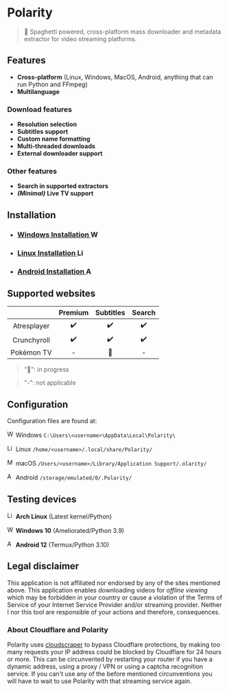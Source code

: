 # Polarity
> 🍝 Spaghetti powered, cross-platform mass downloader and metadata extractor for video streaming platforms.

## Features
- **Cross-platform** (Linux, Windows, MacOS, Android, anything that can run Python and FFmpeg)
- **Multilanguage**
### Download features
- **Resolution selection**
- **Subtitles support**
- **Custom name formatting**
- **Multi-threaded downloads**
- **External downloader support**
### Other features
- **Search in supported extractors**
- **_(Minimal)_ Live TV support**


## Installation
- ### [Windows Installation <img src="https://aveeryy.github.io/icons/small/Windows.png" alt="Windows" width="16"/>](https://github.com/aveeryy/Polarity/wiki/Installing#windows-)
- ### [Linux Installation <img src="https://aveeryy.github.io/icons/small/Linux.png" alt="Linux" width="16"/>](https://github.com/aveeryy/Polarity/wiki/Installing#linux-)
- ### [Android Installation <img src="https://aveeryy.github.io/icons/small/Android.png" alt="Android" width="16"/>](https://github.com/aveeryy/Polarity/wiki/Installing#android-)

## Supported websites
| | Premium | Subtitles | Search
|:-:|:-:|:-:|:-:|
| Atresplayer | ✔️ | ✔️ | ✔️ 
| Crunchyroll  | ✔️ | ✔️ | ✔️️
| Pokémon TV  | - | 🍝 | -

> "🍝": in progress

> "-": not applicable

## Configuration
Configuration files are found at:

<img src="https://aveeryy.github.io/icons/small/Windows.png" alt="Windows" width="16"/> Windows `C:\Users\<username>\AppData\Local\Polarity\`

<img src="https://aveeryy.github.io/icons/small/Linux.png" alt="Linux" width="16"/> Linux `/home/<username>/.local/share/Polarity/`

<img src="https://aveeryy.github.io/icons/small/MacOS.png" alt="MacOS" width="16"/> macOS `/Users/<username>/Library/Application Support/.olarity/`

<img src="https://aveeryy.github.io/icons/small/Android.png" alt="Android" width="16"/> Android `/storage/emulated/0/.Polarity/`
    

## Testing devices
<img src="https://aveeryy.github.io/icons/small/Linux.png" alt="Linux" width="16"/>  **Arch Linux** (Latest kernel/Python)

<img src="https://aveeryy.github.io/icons/small/Windows.png" alt="Windows" width="16"/>  **Windows 10** (Ameliorated/Python 3.9)

<img src="https://aveeryy.github.io/icons/small/Android.png" alt="Android" width="16"/>  **Android 12** (Termux/Python 3.10)

## Legal disclaimer
This application is not affiliated nor endorsed by any of the sites mentioned above. This application enables downloading videos for *offline viewing* which may be forbidden in your country or cause a violation of the Terms of Service of your Internet Service Provider and/or streaming provider. Neither I nor this tool are responsible of your actions and therefore, consequences.

### About Cloudflare and Polarity
Polarity uses [cloudscraper](https://github.com/VeNoMouS/cloudscraper) to bypass Cloudflare protections, by making too many requests your IP address could be blocked by Cloudflare for 24 hours or more. This can be circunvented by restarting your router if you have a dynamic address, using a proxy / VPN or using a captcha recognition service. If you can't use any of the before mentioned circunventions you will have to wait to use Polarity with that streaming service again.